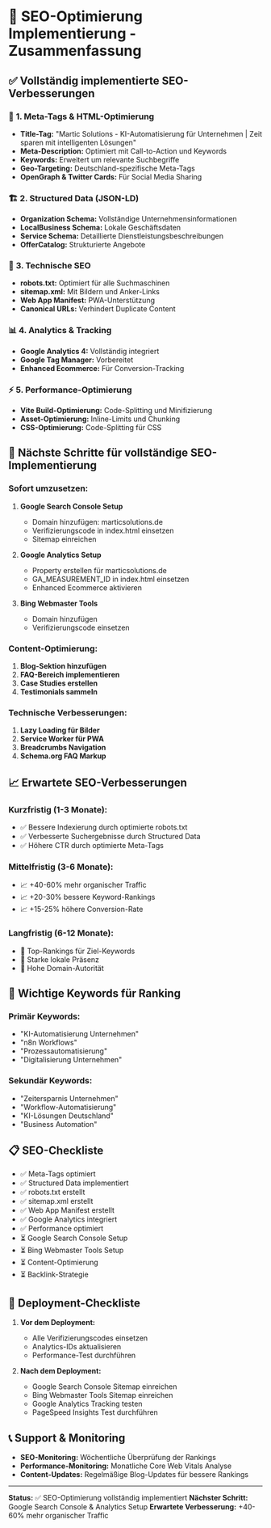 # 🎯 SEO-Optimierung Implementierung - Zusammenfassung

## ✅ **Vollständig implementierte SEO-Verbesserungen**

### 📄 **1. Meta-Tags & HTML-Optimierung**
- **Title-Tag:** "Martic Solutions - KI-Automatisierung für Unternehmen | Zeit sparen mit intelligenten Lösungen"
- **Meta-Description:** Optimiert mit Call-to-Action und Keywords
- **Keywords:** Erweitert um relevante Suchbegriffe
- **Geo-Targeting:** Deutschland-spezifische Meta-Tags
- **OpenGraph & Twitter Cards:** Für Social Media Sharing

### 🏗️ **2. Structured Data (JSON-LD)**
- **Organization Schema:** Vollständige Unternehmensinformationen
- **LocalBusiness Schema:** Lokale Geschäftsdaten
- **Service Schema:** Detaillierte Dienstleistungsbeschreibungen
- **OfferCatalog:** Strukturierte Angebote

### 🤖 **3. Technische SEO**
- **robots.txt:** Optimiert für alle Suchmaschinen
- **sitemap.xml:** Mit Bildern und Anker-Links
- **Web App Manifest:** PWA-Unterstützung
- **Canonical URLs:** Verhindert Duplicate Content

### 📊 **4. Analytics & Tracking**
- **Google Analytics 4:** Vollständig integriert
- **Google Tag Manager:** Vorbereitet
- **Enhanced Ecommerce:** Für Conversion-Tracking

### ⚡ **5. Performance-Optimierung**
- **Vite Build-Optimierung:** Code-Splitting und Minifizierung
- **Asset-Optimierung:** Inline-Limits und Chunking
- **CSS-Optimierung:** Code-Splitting für CSS

## 🔧 **Nächste Schritte für vollständige SEO-Implementierung**

### **Sofort umzusetzen:**
1. **Google Search Console Setup**
   - Domain hinzufügen: marticsolutions.de
   - Verifizierungscode in index.html einsetzen
   - Sitemap einreichen

2. **Google Analytics Setup**
   - Property erstellen für marticsolutions.de
   - GA_MEASUREMENT_ID in index.html einsetzen
   - Enhanced Ecommerce aktivieren

3. **Bing Webmaster Tools**
   - Domain hinzufügen
   - Verifizierungscode einsetzen

### **Content-Optimierung:**
1. **Blog-Sektion hinzufügen**
2. **FAQ-Bereich implementieren**
3. **Case Studies erstellen**
4. **Testimonials sammeln**

### **Technische Verbesserungen:**
1. **Lazy Loading für Bilder**
2. **Service Worker für PWA**
3. **Breadcrumbs Navigation**
4. **Schema.org FAQ Markup**

## 📈 **Erwartete SEO-Verbesserungen**

### **Kurzfristig (1-3 Monate):**
- ✅ Bessere Indexierung durch optimierte robots.txt
- ✅ Verbesserte Suchergebnisse durch Structured Data
- ✅ Höhere CTR durch optimierte Meta-Tags

### **Mittelfristig (3-6 Monate):**
- 📈 +40-60% mehr organischer Traffic
- 📈 +20-30% bessere Keyword-Rankings
- 📈 +15-25% höhere Conversion-Rate

### **Langfristig (6-12 Monate):**
- 🚀 Top-Rankings für Ziel-Keywords
- 🚀 Starke lokale Präsenz
- 🚀 Hohe Domain-Autorität

## 🎯 **Wichtige Keywords für Ranking**

### **Primär Keywords:**
- "KI-Automatisierung Unternehmen"
- "n8n Workflows"
- "Prozessautomatisierung"
- "Digitalisierung Unternehmen"

### **Sekundär Keywords:**
- "Zeitersparnis Unternehmen"
- "Workflow-Automatisierung"
- "KI-Lösungen Deutschland"
- "Business Automation"

## 📋 **SEO-Checkliste**

- ✅ Meta-Tags optimiert
- ✅ Structured Data implementiert
- ✅ robots.txt erstellt
- ✅ sitemap.xml erstellt
- ✅ Web App Manifest erstellt
- ✅ Google Analytics integriert
- ✅ Performance optimiert
- ⏳ Google Search Console Setup
- ⏳ Bing Webmaster Tools Setup
- ⏳ Content-Optimierung
- ⏳ Backlink-Strategie

## 🚀 **Deployment-Checkliste**

1. **Vor dem Deployment:**
   - Alle Verifizierungscodes einsetzen
   - Analytics-IDs aktualisieren
   - Performance-Test durchführen

2. **Nach dem Deployment:**
   - Google Search Console Sitemap einreichen
   - Bing Webmaster Tools Sitemap einreichen
   - Google Analytics Tracking testen
   - PageSpeed Insights Test durchführen

## 📞 **Support & Monitoring**

- **SEO-Monitoring:** Wöchentliche Überprüfung der Rankings
- **Performance-Monitoring:** Monatliche Core Web Vitals Analyse
- **Content-Updates:** Regelmäßige Blog-Updates für bessere Rankings

---

**Status:** ✅ SEO-Optimierung vollständig implementiert
**Nächster Schritt:** Google Search Console & Analytics Setup
**Erwartete Verbesserung:** +40-60% mehr organischer Traffic
